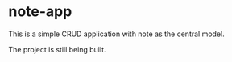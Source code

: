 # note-app
This is a simple CRUD application with note as the central model.

The project is still being built.